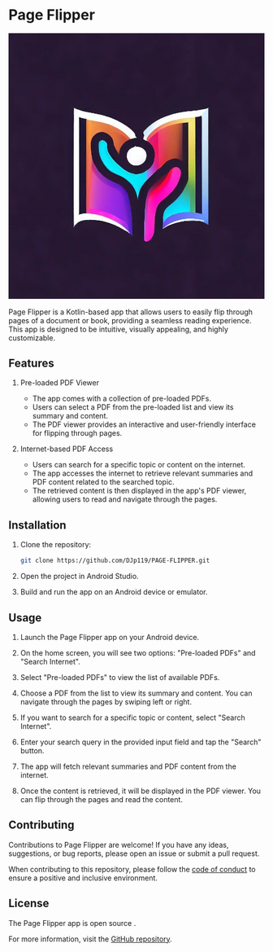 # Page Flipper

![Page Flipper Logo](/path/to/logo.jpg)

Page Flipper is a Kotlin-based app that allows users to easily flip through pages of a document or book, providing a seamless reading experience. This app is designed to be intuitive, visually appealing, and highly customizable.

## Features

1. Pre-loaded PDF Viewer
   - The app comes with a collection of pre-loaded PDFs.
   - Users can select a PDF from the pre-loaded list and view its summary and content.
   - The PDF viewer provides an interactive and user-friendly interface for flipping through pages.

2. Internet-based PDF Access
   - Users can search for a specific topic or content on the internet.
   - The app accesses the internet to retrieve relevant summaries and PDF content related to the searched topic.
   - The retrieved content is then displayed in the app's PDF viewer, allowing users to read and navigate through the pages.

## Installation

1. Clone the repository:

   ```bash
   git clone https://github.com/DJp119/PAGE-FLIPPER.git
   ```

2. Open the project in Android Studio.

3. Build and run the app on an Android device or emulator.

## Usage

1. Launch the Page Flipper app on your Android device.

2. On the home screen, you will see two options: "Pre-loaded PDFs" and "Search Internet".

3. Select "Pre-loaded PDFs" to view the list of available PDFs.

4. Choose a PDF from the list to view its summary and content. You can navigate through the pages by swiping left or right.

5. If you want to search for a specific topic or content, select "Search Internet".

6. Enter your search query in the provided input field and tap the "Search" button.

7. The app will fetch relevant summaries and PDF content from the internet.

8. Once the content is retrieved, it will be displayed in the PDF viewer. You can flip through the pages and read the content.

## Contributing

Contributions to Page Flipper are welcome! If you have any ideas, suggestions, or bug reports, please open an issue or submit a pull request.

When contributing to this repository, please follow the [code of conduct](/path/to/code-of-conduct.md) to ensure a positive and inclusive environment.

## License

The Page Flipper app is open source .

For more information, visit the [GitHub repository](https://github.com/DJp119/PAGE-FLIPPER).
